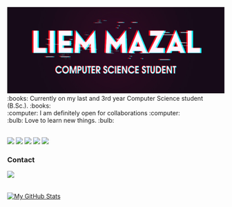 
<img src="Liemm.PNG" style="height: 200px;">

  <a>
:books:	 Currently on my last and 3rd year Computer Science  student (B.Sc.). :books:	
    </br>
:computer:	 I am definitely open for collaborations :computer:	
    </br>
:bulb:	 Love to learn new things. :bulb:	
  </br>
  </a>
  </br>
  
  <img src="https://img.shields.io/badge/HTML5-E34F26?style=for-the-badge&logo=html5&logoColor=white"> <img src="https://img.shields.io/badge/CSS3-1572B6?style=for-the-badge&logo=css3&logoColor=white">
  <img src="https://img.shields.io/badge/JavaScript-323330?style=for-the-badge&logo=javascript&logoColor=F7DF1E">
  <img src="https://img.shields.io/badge/Java-ED8B00?style=for-the-badge&logo=java&logoColor=white">
  <img src="https://img.shields.io/badge/Node.js-339933?style=for-the-badge&logo=nodedotjs&logoColor=white">




<h3> Contact </h3>
<a href="https://www.linkedin.com/in/liem-mazal-4aa410153/">
<img src="https://img.shields.io/badge/LinkedIn-0077B5?style=for-the-badge&logo=linkedin&logoColor=white" >
</a>
</br>
</br>
  
  [![My GitHub Stats](https://github-readme-stats.vercel.app/api/?username=liem1996&count_private=true&theme=tokyonight&showicons=true)]()

  





